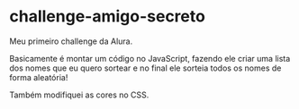# challenge-amigo-secreto
 Meu primeiro challenge da Alura.
 
 Basicamente é montar um código no JavaScript, fazendo ele criar uma lista dos nomes que eu quero sortear e no final ele sorteia todos os nomes de forma aleatória!

 
 Também modifiquei as cores no CSS.
